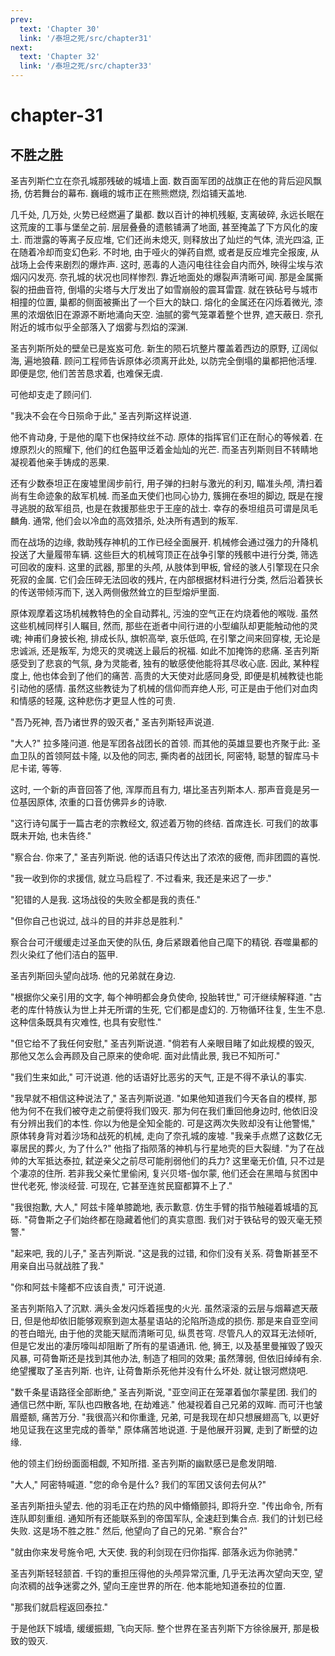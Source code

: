 ```yaml
---
prev:
  text: 'Chapter 30'
  link: '/泰坦之死/src/chapter31'
next:
  text: 'Chapter 32'
  link: '/泰坦之死/src/chapter33'
---
```


# chapter-31

## 不胜之胜

圣吉列斯伫立在奈孔城那残破的城墙上面. 数百面军团的战旗正在他的背后迎风飘扬, 仿若舞台的幕布. 巍峨的城市正在熊熊燃烧, 烈焰铺天盖地.

几千处, 几万处, 火势已经燃遍了巢都. 数以百计的神机残躯, 支离破碎, 永远长眠在这荒废的工事与堡垒之前. 层层叠叠的遗骸铺满了地面, 甚至掩盖了下方风化的废土. 而泄露的等离子反应堆, 它们还尚未熄灭, 则释放出了灿烂的气体, 流光四溢, 正在随着冷却而变幻色彩. 不时地, 由于哑火的弹药自燃, 或者是反应堆完全报废, 从战场上会传来剧烈的爆炸声. 这时, 恶毒的人造闪电往往会自内而外, 映得尘埃与浓烟闪闪发亮. 奈孔城的状况也同样惨烈. 靠近地面处的爆裂声清晰可闻. 那是金属撕裂的扭曲音符, 倒塌的尖塔与大厅发出了如雪崩般的震耳雷霆. 就在铁砧号与城市相撞的位置, 巢都的侧面被撕出了一个巨大的缺口. 熔化的金属还在闪烁着微光, 漆黑的浓烟依旧在源源不断地涌向天空. 油腻的雾气笼罩着整个世界, 遮天蔽日. 奈孔附近的城市似乎全部落入了烟雾与烈焰的深渊.

圣吉列斯所处的壁垒已是岌岌可危. 新生的陨石坑整片覆盖着西边的原野, 辽阔似海, 遍地狼藉. 顾问工程师告诉原体必须离开此处, 以防完全倒塌的巢都把他活埋. 即便是您, 他们苦苦恳求着, 也难保无虞.

可他却支走了顾问们.

"我决不会在今日殒命于此," 圣吉列斯这样说道.

他不肯动身, 于是他的麾下也保持纹丝不动. 原体的指挥官们正在耐心的等候着. 在燎原烈火的照耀下, 他们的红色盔甲泛着金灿灿的光芒. 而圣吉列斯则目不转睛地凝视着他亲手铸成的恶果.

还有少数泰坦正在废墟里阔步前行, 用子弹的扫射与激光的利刃, 瞄准头颅, 清扫着尚有生命迹象的敌军机械. 而圣血天使们也同心协力, 簇拥在泰坦的脚边, 既是在搜寻逃脱的敌军组员, 也是在救援那些忠于王座的战士. 幸存的泰坦组员可谓是凤毛麟角. 通常, 他们会以冷血的高效猎杀, 处决所有遇到的叛军.

而在战场的边缘, 救助残存神机的工作已经全面展开. 机械修会通过强力的升降机投送了大量履带车辆. 这些巨大的机械穹顶正在战争引擎的残骸中进行分类, 筛选可回收的废料. 这里的武器, 那里的头颅, 从肢体到甲板, 曾经的骇人引擎现在只余死寂的金属. 它们会压碎无法回收的残片, 在内部根据材料进行分类, 然后沿着狭长的传送带倾泻而下, 送入两侧傲然耸立的巨型熔炉里面.

原体观摩着这场机械教特色的全自动葬礼, 污浊的空气正在灼烧着他的喉咙. 虽然这些机械同样引人瞩目, 然而, 那些在逝者中间行进的小型编队却更能触动他的灵魂; 神甫们身披长袍, 排成长队, 旗帜高举, 哀乐低鸣, 在引擎之间来回穿梭, 无论是忠诚派, 还是叛军, 为熄灭的灵魂送上最后的祝福. 如此不加掩饰的悲痛. 圣吉列斯感受到了悲哀的气氛, 身为灵能者, 独有的敏感使他能将其尽收心底. 因此, 某种程度上, 他也体会到了他们的痛苦. 高贵的大天使对此感同身受, 即便是机械教徒也能引动他的感情. 虽然这些教徒为了机械的信仰而弃绝人形, 可正是由于他们对血肉和情感的轻蔑, 这种悲伤才更显人性的可贵.

"吾乃死神, 吾乃诸世界的毁灭者," 圣吉列斯轻声说道.

"大人?" 拉多隆问道. 他是军团各战团长的首领. 而其他的英雄显要也齐聚于此: 圣血卫队的首领阿兹卡隆, 以及他的同志, 撕肉者的战团长, 阿密特, 聪慧的智库马卡尼卡诺, 等等.

这时, 一个新的声音回答了他, 浑厚而且有力, 堪比圣吉列斯本人. 那声音竟是另一位基因原体, 浓重的口音仿佛异乡的诗歌.

"这行诗句属于一篇古老的宗教经文, 叙述着万物的终结. 首席连长. 可我们的故事既未开始, 也未告终."

"察合台. 你来了," 圣吉列斯说. 他的话语只传达出了浓浓的疲倦, 而非团圆的喜悦.

"我一收到你的求援信, 就立马启程了. 不过看来, 我还是来迟了一步."

"犯错的人是我. 这场战役的失败全都是我的责任."

"但你自己也说过, 战斗的目的并非总是胜利."

察合台可汗缓缓走过圣血天使的队伍, 身后紧跟着他自己麾下的精锐. 吞噬巢都的烈火染红了他们洁白的盔甲.

圣吉列斯回头望向战场. 他的兄弟就在身边.

"根据你父亲引用的文字, 每个神明都会身负使命, 投胎转世," 可汗继续解释道. "古老的库什特族认为世上并无所谓的生死, 它们都是虚幻的. 万物循环往复, 生生不息. 这种信条既具有灾难性, 也具有安慰性."

"但它给不了我任何安慰," 圣吉列斯说道. "倘若有人亲眼目睹了如此规模的毁灭, 那他又怎么会再顾及自己原来的使命呢. 面对此情此景, 我已不知所可."

"我们生来如此," 可汗说道. 他的话语好比恶劣的天气, 正是不得不承认的事实.

"我早就不相信这种说法了," 圣吉列斯说道. "如果他知道我们今天各自的模样, 那他为何不在我们被夺走之前便将我们毁灭. 那为何在我们重回他身边时, 他依旧没有分辨出我们的本性. 你以为他是全知全能的. 可是这两次失败却没有让他警惕," 原体转身背对着沙场和战死的机械, 走向了奈孔城的废墟. "我亲手点燃了这数亿无辜居民的葬火, 为了什么?" 他指了指陨落的神机与行星地壳的巨大裂缝. "为了在战帅的大军抵达泰拉, 弑逆亲父之前尽可能削弱他们的兵力? 这里毫无价值, 只不过是个凄凉的住所. 若非我父亲忙里偷闲, 复兴贝塔-伽尔蒙, 他们还会在黑暗与贫困中世代老死, 惨淡经营. 可现在, 它甚至连贫民窟都算不上了."

"我很抱歉, 大人," 阿兹卡隆单膝跪地, 表示歉意. 仿生手臂的指节触碰着城墙的瓦砾. "荷鲁斯之子们始终都在隐藏着他们的真实意图. 我们对于铁砧号的毁灭毫无预警."

"起来吧, 我的儿子," 圣吉列斯说. "这是我的过错, 和你们没有关系. 荷鲁斯甚至不用亲自出马就战胜了我."

"你和阿兹卡隆都不应该自责," 可汗说道.

圣吉列斯陷入了沉默. 满头金发闪烁着摇曳的火光. 虽然滚滚的云层与烟幕遮天蔽日, 但是他却依旧能够观察到迦太基星语站的沦陷所造成的损伤. 那是来自亚空间的苍白暗光, 由于他的灵能天赋而清晰可见, 纵贯苍穹. 尽管凡人的双耳无法倾听, 但是它发出的凄厉嚎叫却阻断了所有的星语通讯. 他, 狮王, 以及基里曼摧毁了毁灭风暴, 可荷鲁斯还是找到其他办法, 制造了相同的效果; 虽然薄弱, 但依旧绰绰有余. 绝望攫取了圣吉列斯. 也许, 让荷鲁斯杀死他并没有什么坏处. 就让银河燃烧吧.

"数千条星语路径全部断绝," 圣吉列斯说, "亚空间正在笼罩着伽尔蒙星团. 我们的通信已然中断, 军队也四散各地, 在劫难逃." 他凝视着自己兄弟的双眸. 而可汗也皱眉蹙额, 痛苦万分. "我很高兴和你重逢, 兄弟, 可是我现在却只想展翅高飞, 以更好地见证我在这里完成的善举," 原体痛苦地说道. 于是他展开羽翼, 走到了断壁的边缘.

他的领主们纷纷面面相觑, 不知所措. 圣吉列斯的幽默感已是愈发阴暗.

"大人," 阿密特喊道. "您的命令是什么? 我们的军团又该何去何从?"

圣吉列斯扭头望去. 他的羽毛正在灼热的风中翛翛颤抖, 即将升空. "传出命令, 所有连队即刻重组. 通知所有还能联系到的帝国军队, 全速赶到集合点. 我们的计划已经失败. 这是场不胜之胜." 然后, 他望向了自己的兄弟. "察合台?"

"就由你来发号施令吧, 大天使. 我的利剑现在归你指挥. 部落永远为你驰骋."

圣吉列斯轻轻颔首. 千钧的重担压得他的头颅异常沉重, 几乎无法再次望向天空, 望向浓稠的战争迷雾之外, 望向王座世界的所在. 他本能地知道泰拉的位置.

"那我们就启程返回泰拉."

于是他跃下城墙, 缓缓振翅, 飞向天际. 整个世界在圣吉列斯下方徐徐展开, 那是极致的毁灭.
